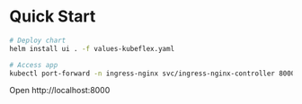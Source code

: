 # Quick Start

```bash
# Deploy chart
helm install ui . -f values-kubeflex.yaml

# Access app
kubectl port-forward -n ingress-nginx svc/ingress-nginx-controller 8000:80 --address=0.0.0.0
```

Open http://localhost:8000